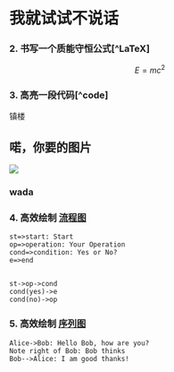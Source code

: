 # 我就试试不说话

### 2. 书写一个质能守恒公式[^LaTeX]

$$E=mc^2$$

### 3. 高亮一段代码[^code]
镇楼
## 喏，你要的图片
![](https://raw.githubusercontent.com/caihao/computational_physics_whu/master/MomKm1.png)
### wada


### 4. 高效绘制 [流程图](https://www.zybuluo.com/mdeditor?url=https://www.zybuluo.com/static/editor/md-help.markdown#7-流程图)

```flow
st=>start: Start  
op=>operation: Your Operation  
cond=>condition: Yes or No?  
e=>end  


st->op->cond  
cond(yes)->e  
cond(no)->op  
```

### 5. 高效绘制 [序列图](https://www.zybuluo.com/mdeditor?url=https://www.zybuluo.com/static/editor/md-help.markdown#8-序列图)

```seq
Alice->Bob: Hello Bob, how are you?
Note right of Bob: Bob thinks
Bob-->Alice: I am good thanks!
```

